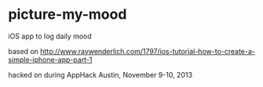 picture-my-mood
===============

iOS app to log daily mood

based on http://www.raywenderlich.com/1797/ios-tutorial-how-to-create-a-simple-iphone-app-part-1

hacked on during AppHack Austin, November 9-10, 2013
